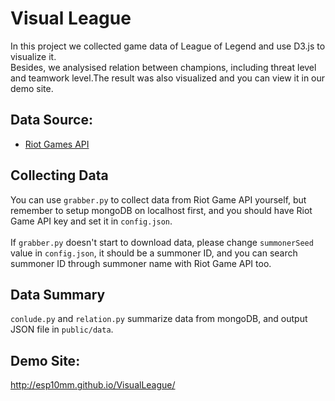 Visual League
=======
In this project we collected game data of League of Legend and use D3.js to visualize it.<br>
Besides, we analysised relation between champions, including threat level and teamwork level.The result was also visualized and you can view it in our demo site.

## Data Source:
+ [Riot Games API](https://developer.riotgames.com/)

## Collecting Data
You can use ``grabber.py`` to collect data from Riot Game API yourself, but remember to setup mongoDB on localhost first, and you should have Riot Game API key and set it in ``config.json``.<br><br>
If `grabber.py` doesn't start to download data, please change `summonerSeed` value in `config.json`, it should be a summoner ID, and you can search summoner ID through summoner name with Riot Game API too.

## Data Summary
``conlude.py`` and ``relation.py`` summarize data from mongoDB, and output JSON file in `public/data`.

## Demo Site:
http://esp10mm.github.io/VisualLeague/
